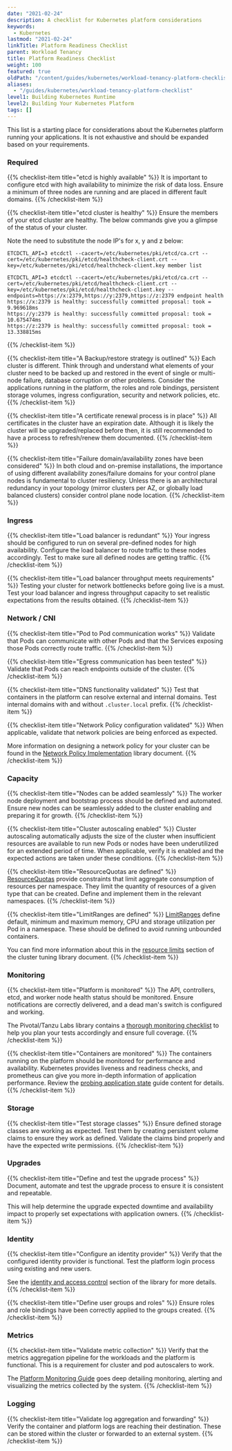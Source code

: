 ```yaml
---
date: "2021-02-24"
description: A checklist for Kubernetes platform considerations
keywords:
  - Kubernetes
lastmod: "2021-02-24"
linkTitle: Platform Readiness Checklist
parent: Workload Tenancy
title: Platform Readiness Checklist
weight: 100
featured: true
oldPath: "/content/guides/kubernetes/workload-tenancy-platform-checklist.md"
aliases:
  - "/guides/kubernetes/workload-tenancy-platform-checklist"
level1: Building Kubernetes Runtime
level2: Building Your Kubernetes Platform
tags: []
---
```


This list is a starting place for considerations about the Kubernetes platform
running your applications. It is not exhaustive and should be expanded based on
your requirements.

### Required

{{% checklist-item title="etcd is highly available" %}}
It is important to configure etcd with high availability to minimize the risk of
data loss. Ensure a minimum of three nodes are running and are placed in
different fault domains.
{{% /checklist-item %}}

{{% checklist-item title="etcd cluster is healthy" %}}
Ensure the members of your etcd cluster are healthy. The below commands give you
a glimpse of the status of your cluster.

Note the need to substitute the node IP's for x, y and z below:

```
ETCDCTL_API=3 etcdctl --cacert=/etc/kubernetes/pki/etcd/ca.crt --cert=/etc/kubernetes/pki/etcd/healthcheck-client.crt --key=/etc/kubernetes/pki/etcd/healthcheck-client.key member list

ETCDCTL_API=3 etcdctl --cacert=/etc/kubernetes/pki/etcd/ca.crt --cert=/etc/kubernetes/pki/etcd/healthcheck-client.crt --key=/etc/kubernetes/pki/etcd/healthcheck-client.key --endpoints=https://x:2379,https://y:2379,https://z:2379 endpoint health
https://x:2379 is healthy: successfully committed proposal: took = 9.969618ms
https://y:2379 is healthy: successfully committed proposal: took = 10.675474ms
https://z:2379 is healthy: successfully committed proposal: took = 13.338815ms
```

{{% /checklist-item %}}

{{% checklist-item title="A Backup/restore strategy is outlined" %}}
Each cluster is different. Think through and understand what elements of your
cluster need to be backed up and restored in the event of single or multi-node
failure, database corruption or other problems. Consider the applications
running in the platform, the roles and role bindings, persistent storage
volumes, ingress configuration, security and network policies, etc.
{{% /checklist-item %}}

{{% checklist-item title="A certificate renewal process is in place" %}}
All certificates in the cluster have an expiration date. Although it is likely
the cluster will be upgraded/replaced before then, it is still recommended to
have a process to refresh/renew them documented.
{{% /checklist-item %}}

{{% checklist-item title="Failure domain/availability zones have been considered" %}}
In both cloud and on-premise installations, the importance of using different
availability zones/failure domains for your control plane nodes is fundamental
to cluster resiliency. Unless there is an architectural redundancy in your
topology (mirror clusters per AZ, or globally load balanced clusters) consider
control plane node location.
{{% /checklist-item %}}

### Ingress

{{% checklist-item title="Load balancer is redundant" %}}
Your ingress should be configured to run on several pre-defined nodes for
high availability. Configure the load balancer to route traffic to these nodes
accordingly. Test to make sure all defined nodes are getting traffic.
{{% /checklist-item %}}

{{% checklist-item title="Load balancer throughput meets requirements" %}}
Testing your cluster for network bottlenecks before going live is a must. Test
your load balancer and ingress throughput capacity to set realistic expectations
from the results obtained.
{{% /checklist-item %}}

### Network / CNI

{{% checklist-item title="Pod to Pod communication works" %}}
Validate that Pods can communicate with other Pods and that the Services
exposing those Pods correctly route traffic.
{{% /checklist-item %}}

{{% checklist-item title="Egress communication has been tested" %}}
Validate that Pods can reach endpoints outside of the cluster.
{{% /checklist-item %}}

{{% checklist-item title="DNS functionality validated" %}}
Test that containers in the platform can resolve external and internal domains.
Test internal domains with and without `.cluster.local` prefix.
{{% /checklist-item %}}

{{% checklist-item title="Network Policy configuration validated" %}}
When applicable, validate that network policies are being enforced as expected.

More information on designing a network policy for your cluster can be found in
the
[Network Policy Implementation](../container-networking-network-policy)
library document.
{{% /checklist-item %}}

### Capacity

{{% checklist-item title="Nodes can be added seamlessly" %}}
The worker node deployment and bootstrap process should be defined and
automated. Ensure new nodes can be seamlessly added to the cluster enabling and
preparing it for growth.
{{% /checklist-item %}}

{{% checklist-item title="Cluster autoscaling enabled" %}}
Cluster autoscaling automatically adjusts the size of the cluster when
insufficient resources are available to run new Pods or nodes have been
underutilized for an extended period of time. When applicable, verify it is
enabled and the expected actions are taken under these conditions.
{{% /checklist-item %}}

{{% checklist-item title="ResourceQuotas are defined" %}}
[ResourceQuotas](https://kubernetes.io/docs/concepts/policy/resource-quotas/)
provide constraints that limit aggregate consumption of resources per namespace.
They limit the quantity of resources of a given type that can be created. Define
and implement them in the relevant namespaces.
{{% /checklist-item %}}

{{% checklist-item title="LimitRanges are defined" %}}
[LimitRanges](https://kubernetes.io/docs/concepts/policy/limit-range/#enabling-limit-range)
define default, minimum and maximum memory, CPU and storage utilization per Pod
in a namespace. These should be defined to avoid running unbounded containers.

You can find more information about this in the
[resource limits](../workload-tenancy-cluster-tuning#resource-limits)
section of the cluster tuning library document.
{{% /checklist-item %}}

### Monitoring

{{% checklist-item title="Platform is monitored" %}}
The API, controllers, etcd, and worker node health status should be monitored.
Ensure notifications are correctly delivered, and a dead man's switch is
configured and working.

The Pivotal/Tanzu Labs library contains a
[thorough monitoring checklist](../observability-k8s-monitoring-checklist/)
to help you plan your tests accordingly and ensure full coverage.
{{% /checklist-item %}}

{{% checklist-item title="Containers are monitored" %}}
The containers running on the platform should be monitored for performance and
availability. Kubernetes provides liveness and readiness checks, and prometheus
can give you more in-depth information of application performance. Review the
[probing application state](../app-enhancements-probing-app-state/)
guide content for details.
{{% /checklist-item %}}

### Storage

{{% checklist-item title="Test storage classes" %}}
Ensure defined storage classes are working as expected. Test them by creating
persistent volume claims to ensure they work as defined. Validate the claims
bind properly and have the expected write permissions.
{{% /checklist-item %}}

### Upgrades

{{% checklist-item title="Define and test the upgrade process" %}}
Document, automate and test the upgrade process to ensure it is consistent and
repeatable.

This will help determine the upgrade expected downtime and availability impact
to properly set expectations with application owners.
{{% /checklist-item %}}

### Identity

{{% checklist-item title="Configure an identity provider" %}}
Verify that the configured identity provider is functional. Test the platform
login process using existing and new users.

See the [identity and access control](../identity) section of the
library for more details.
{{% /checklist-item %}}

{{% checklist-item title="Define user groups and roles" %}}
Ensure roles and role bindings have been correctly applied to the groups
created.
{{% /checklist-item %}}

### Metrics

{{% checklist-item title="Validate metric collection" %}}
Verify that the metrics aggregation pipeline for the workloads and the platform
is functional. This is a requirement for cluster and pod autoscalers to work.

The
[Platform Monitoring Guide](../app-observability-exporting-metrics/)
goes deep detailing monitoring, alerting and visualizing the metrics collected
by the system.
{{% /checklist-item %}}

### Logging

{{% checklist-item title="Validate log aggregation and forwarding" %}}
Verify the container and platform logs are reaching their destination. These can
be stored within the cluster or forwarded to an external system.
{{% /checklist-item %}}
